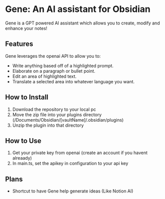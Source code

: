 # Gene: An AI assistant for Obsidian

Gene is a GPT powered AI assistant which allows you to create, modify and enhance your notes!

## Features 

Gene leverages the openai API to allow you to:
- Write anything based off of a highlighted prompt.
- Elaborate on a paragraph or bullet point.
- Edit an area of highlighted text.
- Translate a selected area into whatever language you want.

## How to Install
1. Download the repository to your local pc
2. Move the zip file into your plugins directory (/Documents/Obsidian/\[vaultName]/.obsidian/plugins)
3. Unzip the plugin into that directory

## How to Use
1. Get your private key from openai (create an account if you havent alreaady)
2. In main.ts, set the apikey in configuration to your api key
  
## Plans

- Shortcut to have Gene help generate ideas (Like Notion AI)
